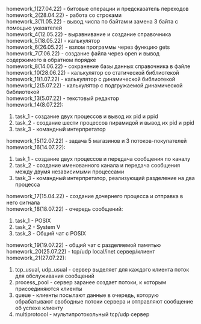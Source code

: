 homework_1(27.04.22) - битовые операции и предсказатель переходов  
homework_2(28.04.22) - работа со строками  
homework_3(11.05.22) - вывод числа по байтам и замена 3 байта с помощью указателей  
homework_4(12.05.22) - выравнивание и создание справочника  
homework_5(18.05.22) - калькулятор  
homework_6(26.05.22) - взлом программы через функцию gets  
homework_7(7.06.22) - создание файла через open и вывод содержимого в обратном порядке  
homework_8(14.06.22) - сохранение базы данных справочника в файле  
homework_10(28.06.22) - калькулятор со статической библиотекой  
homework_11(1.07.22) - калькулятор с динамической библиотекой  
homework_12(5.07.22) - калькулятор с подгружаемой динамической библиотекой  
homework_13(5.07.22) - текстовый редактор  
homework_14(8.07.22):  
1. task_1 - создание двух процессов и вывод их pid и ppid  
2. task_2 - создание шести процессов пирамидой и вывод их pid и ppid  
3. task_3 - командный интерпретатор  

homework_15(12.07.22) - задача 5 магазинов и 3 потоков-покупателей  
homework_16(14.07.22):  
1. task_1 - создание двух процессов и передача сообщения по каналу  
2. task_2 - создание именованного канала и передача сообщения между двумя независимыми процессами  
3. task_3 - командный интерпретатор, реализующий разделение на два процесса  

homework_17(15.04.22) - создание дочернего процесса и отправка в него сигнала  
homework_18(18.07.22) - очередь сообщений:  
1. task_1 - POSIX  
2. task_2 - System V  
3. task_3 - Общий чат с POSIX  

homework_19(19.07.22) - общий чат с разделяемой памятью  
homework_20(25.07.22) - tcp/udp local/inet сервер/клиент  
homework_21(27.07.22):  
1. tcp_usual, udp_usual - сервер выделяет для каждого клиента поток для обслуживания сообщений  
2. process_pool - сервер заранее создает потоки, к которым присоединяются клиенты  
3. queue - клиенты посылают данные в очередь, которую обрабатывают свободные потоки сервера и отправляют сообщение об успехе клиенту  
4. multiprotocol - мультипротокольный tcp/udp сервер  
